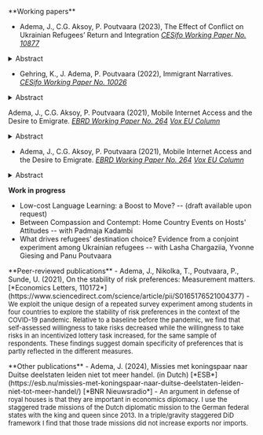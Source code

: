 ---
---
<p></p>
**Working papers**

 - Adema, J., C.G. Aksoy, P. Poutvaara (2023), The Effect of Conflict on Ukrainian Refugees’ Return and Integration [*CESifo Working Paper No. 10877*](https://www.cesifo.org/de/publikationen/2023/working-paper/effect-conflict-ukrainian-refugees-return-and-integration)
<details> 
<summary>Abstract</summary>
<p> <font size="2">What is the causal effect of conflict on refugees’ return and integration? To answer this question, we launched a panel survey of Ukrainian refugees across Europe in June 2022 and combined it with geocoded conflict data. Most refugees plan to return, and initial return intentions strongly predict actual return. Those who initially plan to settle outside Ukraine integrate faster. Increased conflict intensity in the home municipality discourages return there, but not to Ukraine as a whole. It also has no effect on the likelihood of working. Liberation of the home district increases return, while increased pessimism about the outcome of the war reduces return intentions.</font></p>
</details>


 - Gehring, K., J. Adema, P. Poutvaara (2022), Immigrant Narratives. [*CESifo Working Paper No. 10026*](https://www.cesifo.org/en/publications/2022/working-paper/immigrant-narratives)
<details> 
<summary>Abstract</summary>
<p><font size="2">Immigration is one of the most divisive political issues in many countries today. Competing narratives, circulated via the media, are crucial in shaping how immigrants’ role in society is perceived. We propose a new method combining advanced natural language processing tools with dictionaries to identify sentences containing one or more of seven immigrant narrative themes and assign a sentiment to each of these. Our narrative dataset covers 107,428 newspaper articles from 70 German newspapers over the 2000 to 2019 period. Using 16 human coders to evaluate our method, we find that it clearly outperforms simple word-matching methods and sentiment dictionaries. Empirically, culture narratives are more common than economy-related narratives. Narratives related to work and entrepreneurship are particularly positive, while foreign religion and welfare narratives tend to be negative. We use three distinct events to show how different types of shocks influence narratives, decomposing sentiment shifts into theme-composition and within-theme changes.</font></p>
</details>

Adema, J., C.G. Aksoy, P. Poutvaara (2021), Mobile Internet Access and the Desire to Emigrate. [*EBRD Working Paper No. 264*](https://papers.ssrn.com/sol3/papers.cfm?abstract_id=4017615) [*Vox EU Column*](https://voxeu.org/article/mobile-internet-access-and-desire-emigrate)
<details> 
<summary>Abstract</summary>
{% highlight ruby %}
puts 'Expanded message'
{% endhighlight %}
 
</details>    


- Adema, J., C.G. Aksoy, P. Poutvaara (2021), Mobile Internet Access and the Desire to Emigrate. [*EBRD Working Paper No. 264*](https://papers.ssrn.com/sol3/papers.cfm?abstract_id=4017615) [*Vox EU Column*](https://voxeu.org/article/mobile-internet-access-and-desire-emigrate)
<details> 
<summary>Abstract</summary>
<font size="2">We analyze how mobile internet access affects desire and plans to emigrate. Our empirical analysis combines survey data on 617,402 individuals with data on worldwide 3G mobile internet rollout from 2008 to 2018. Exploiting temporal variation in 3G rollout from 2,120 subnational districts in 112 countries, we show that an increase in mobile internet access increases the desire and plans to emigrate. Using lightning incidence as an instrument provides additional evidence that the effects are causal. The effect on the desire to emigrate is particularly strong for those with secondary education. In line with our theory, an important mechanism appears to be that access to the mobile internet lowers the cost of acquiring information on potential destinations. In addition to this, increased internet access reduces perceived material well-being and trust in government. Municipal-level data from Spain shows that 3G rollout also increased actual emigration flows.</font></p>
</details>    
<p></p>


**Work in progress**
 - Low-cost Language Learning: a Boost to Move? --  (draft available upon request)
 - Between Compassion and Contempt: Home Country Events on Hosts' Attitudes -- with Padmaja Kadambi
 - What drives refugees’ destination choice? Evidence from a conjoint experiment among Ukrainian refugees --  with Lasha Chargaziia, Yvonne Giesing and Panu Poutvaara
<p></p>
**Peer-reviewed publications**
 - Adema, J., Nikolka, T., Poutvaara, P., Sunde, U. (2021), On the stability of risk preferences: Measurement matters.   [*Economics Letters, 110172*](https://www.sciencedirect.com/science/article/pii/S0165176521004377)
    -  <font size="2">We exploit the unique design of a repeated survey experiment among students in four countries to explore the stability of risk preferences in the context of the COVID-19 pandemic. Relative to a baseline before the pandemic, we find that self-assessed willingness to take risks decreased while the willingness to take risks in an incentivized lottery task increased, for the same sample of respondents. These findings suggest domain specificity of preferences that is partly reflected in the different measures.</font>
<p></p>
**Other publications**
 - Adema, J. (2024), Missies met koningspaar naar Duitse deelstaten leiden niet tot meer handel. (in Dutch)  [*ESB*](https://esb.nu/missies-met-koningspaar-naar-duitse-deelstaten-leiden-niet-tot-meer-handel/)    [*BNR Nieuwsradio*]
    -  <font size="2">An argument in defense of royal houses is that they are important in economics diplomacy. I use the staggered trade missions of the Dutch diplomatic mission to the German federal states with the king and queen since 2013. In a triple/gravity staggered DiD framework I find that those trade missions did not increase exports nor imports.</font>
<p></p>

 

